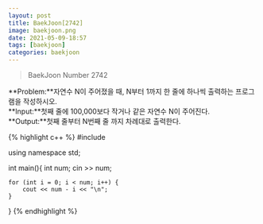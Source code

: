 ```yaml
---
layout: post
title: BaekJoon[2742]
image: baekjoon.png
date: 2021-05-09-18:57
tags: [baekjoon]
categories: baekjoon
---
```


<Blockquote>BaekJoon Number 2742</Blockquote>
**Problem:**자연수 N이 주어졌을 때, N부터 1까지 한 줄에 하나씩 출력하는 프로그램을 작성하시오.<br>
**Input:**첫째 줄에 100,000보다 작거나 같은 자연수 N이 주어진다.<br>
**Output:**첫째 줄부터 N번째 줄 까지 차례대로 출력한다.


{% highlight c++ %}
#include <iostream>

using namespace std;

int main(){
	int num;
	cin >> num;

	for (int i = 0; i < num; i++) {
		cout << num - i << "\n";
	}
}
{% endhighlight %}